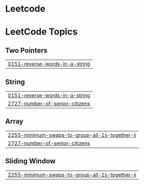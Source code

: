 # Leetcode

<!---LeetCode Topics Start-->
# LeetCode Topics
## Two Pointers
|  |
| ------- |
| [0151-reverse-words-in-a-string](https://github.com/Medhini-ks/Leetcode/tree/master/0151-reverse-words-in-a-string) |
## String
|  |
| ------- |
| [0151-reverse-words-in-a-string](https://github.com/Medhini-ks/Leetcode/tree/master/0151-reverse-words-in-a-string) |
| [2727-number-of-senior-citizens](https://github.com/Medhini-ks/Leetcode/tree/master/2727-number-of-senior-citizens) |
## Array
|  |
| ------- |
| [2255-minimum-swaps-to-group-all-1s-together-ii](https://github.com/Medhini-ks/Leetcode/tree/master/2255-minimum-swaps-to-group-all-1s-together-ii) |
| [2727-number-of-senior-citizens](https://github.com/Medhini-ks/Leetcode/tree/master/2727-number-of-senior-citizens) |
## Sliding Window
|  |
| ------- |
| [2255-minimum-swaps-to-group-all-1s-together-ii](https://github.com/Medhini-ks/Leetcode/tree/master/2255-minimum-swaps-to-group-all-1s-together-ii) |
<!---LeetCode Topics End-->